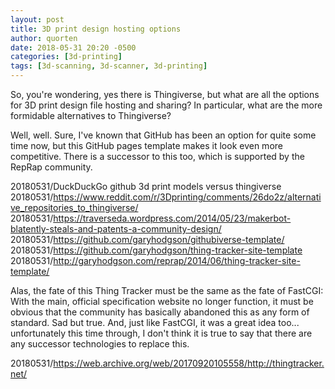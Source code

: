 ```yaml
---
layout: post
title: 3D print design hosting options
author: quorten
date: 2018-05-31 20:20 -0500
categories: [3d-printing]
tags: [3d-scanning, 3d-scanner, 3d-printing]
---
```


So, you're wondering, yes there is Thingiverse, but what are all the
options for 3D print design file hosting and sharing?  In particular,
what are the more formidable alternatives to Thingiverse?

Well, well.  Sure, I've known that GitHub has been an option for quite
some time now, but this GitHub pages template makes it look even more
competitive.  There is a successor to this too, which is supported by
the RepRap community.

20180531/DuckDuckGo github 3d print models versus thingiverse  
20180531/https://www.reddit.com/r/3Dprinting/comments/26do2z/alternative_repositories_to_thingiverse/  
20180531/https://traverseda.wordpress.com/2014/05/23/makerbot-blatently-steals-and-patents-a-community-design/  
20180531/https://github.com/garyhodgson/githubiverse-template/  
20180531/https://github.com/garyhodgson/thing-tracker-site-template  
20180531/http://garyhodgson.com/reprap/2014/06/thing-tracker-site-template/

Alas, the fate of this Thing Tracker must be the same as the fate of
FastCGI: With the main, official specification website no longer
function, it must be obvious that the community has basically
abandoned this as any form of standard.  Sad but true.  And, just like
FastCGI, it was a great idea too... unfortunately this time through, I
don't think it is true to say that there are any successor
technologies to replace this.

20180531/https://web.archive.org/web/20170920105558/http://thingtracker.net/
